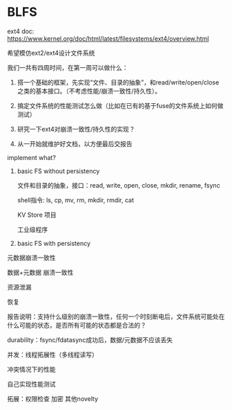 # BLFS

ext4 doc:
https://www.kernel.org/doc/html/latest/filesystems/ext4/overview.html

希望模仿ext2/ext4设计文件系统

我们一共有四周时间，在第一周可以做什么：

1. 搭一个基础的框架，先实现“文件、目录的抽象”，和read/write/open/close之类的基本接口。（不考虑性能/崩溃一致性/持久性）。

2. 搞定文件系统的性能测试怎么做（比如在已有的基于fuse的文件系统上如何做测试）

3. 研究一下ext4对崩溃一致性/持久性的实现？

4. 从一开始就维护好文档，以方便最后交报告

implement what?

1. basic FS without persistency

   文件和目录的抽象，接口：read, write, open, close, mkdir, rename, fsync

   shell指令: ls, cp, mv, rm, mkdir, rmdir, cat
   
   KV Store 项目
   
   工业级程序
   
2. basic FS with persistency 

  元数据崩溃一致性 
  
  数据+元数据 崩溃一致性
  
  资源泄漏
  
  恢复
  
  报告说明：支持什么级别的崩溃一致性，任何一个时刻断电后，文件系统可能处在什么可能的状态，是否所有可能的状态都是合法的？
  
  durability：fsync/fdatasync成功后，数据/元数据不应该丢失
  
  并发：线程拓展性（多线程读写）
  
  冲突情况下的性能
  
  自己实现性能测试
  
  拓展：权限检查 加密 其他novelty
